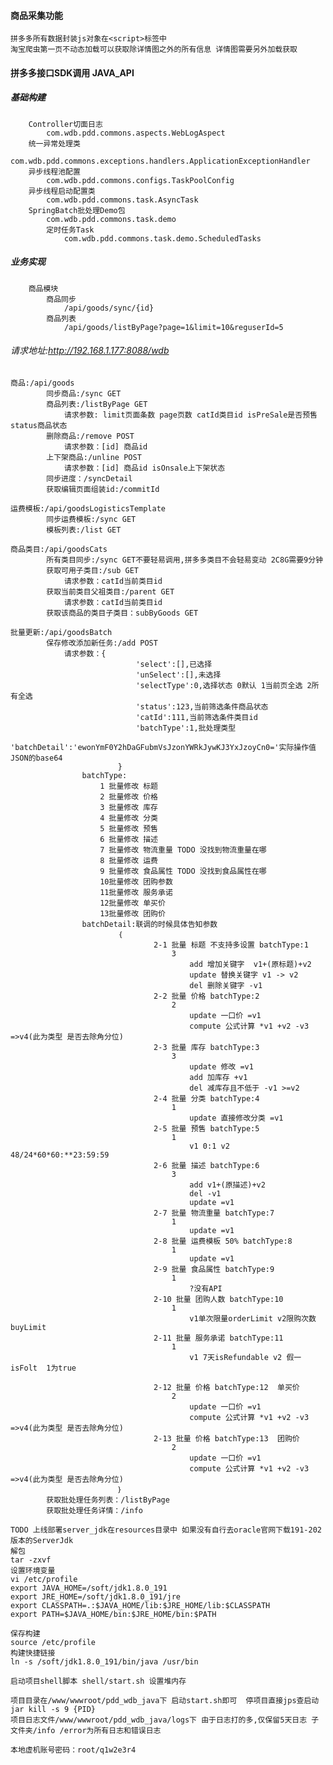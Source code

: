 #### 商品采集功能
```
拼多多所有数据封装js对象在<script>标签中
淘宝爬虫第一页不动态加载可以获取除详情图之外的所有信息 详情图需要另外加载获取
```
#### 拼多多接口SDK调用 JAVA_API
##### 基础构建
```
    Controller切面日志
        com.wdb.pdd.commons.aspects.WebLogAspect
    统一异常处理类
        com.wdb.pdd.commons.exceptions.handlers.ApplicationExceptionHandler
    异步线程池配置
        com.wdb.pdd.commons.configs.TaskPoolConfig
    异步线程启动配置类
        com.wdb.pdd.commons.task.AsyncTask
    SpringBatch批处理Demo包
        com.wdb.pdd.commons.task.demo
        定时任务Task
            com.wdb.pdd.commons.task.demo.ScheduledTasks
```
##### 业务实现
```
    商品模块
        商品同步
            /api/goods/sync/{id}
        商品列表
            /api/goods/listByPage?page=1&limit=10&reguserId=5
```

###### 请求地址:http://192.168.1.177:8088/wdb
```
商品:/api/goods 
		同步商品:/sync GET
		商品列表:/listByPage GET 
			请求参数: limit页面条数 page页数 catId类目id isPreSale是否预售 status商品状态
		删除商品:/remove POST 
			请求参数：[id] 商品id
		上下架商品:/unline POST 
			请求参数：[id] 商品id isOnsale上下架状态
        同步进度：/syncDetail
        获取编辑页面组装id:/commitId
```
```
运费模板:/api/goodsLogisticsTemplate
		同步运费模板:/sync GET
		模板列表:/list GET
```
```
商品类目:/api/goodsCats
	    所有类目同步:/sync GET不要轻易调用,拼多多类目不会轻易变动 2C8G需要9分钟
		获取可用子类目:/sub GET 
			请求参数：catId当前类目id
		获取当前类目父祖类目:/parent GET 
			请求参数：catId当前类目id
        获取该商品的类目子类目：subByGoods GET
```
```
批量更新:/api/goodsBatch
		保存修改添加新任务:/add POST 
			请求参数：{
							'select':[],已选择
							'unSelect':[],未选择
							'selectType':0,选择状态 0默认 1当前页全选 2所有全选
							'status':123,当前筛选条件商品状态
							'catId':111,当前筛选条件类目id
							'batchType':1,批处理类型
							'batchDetail':'ewonYmF0Y2hDaGFubmVsJzonYWRkJywKJ3YxJzoyCn0='实际操作值JSON的base64
						}
				batchType:
					1 批量修改 标题
					2 批量修改 价格
					3 批量修改 库存
					4 批量修改 分类
					5 批量修改 预售
					6 批量修改 描述
					7 批量修改 物流重量 TODO 没找到物流重量在哪
					8 批量修改 运费
					9 批量修改 食品属性 TODO 没找到食品属性在哪
					10批量修改 团购参数
					11批量修改 服务承诺
					12批量修改 单买价
					13批量修改 团购价
				batchDetail:联调的时候具体告知参数
                        ｛
                                2-1 批量 标题 不支持多设置 batchType:1
                                    3
                                        add 增加关键字  v1+(原标题)+v2
                                        update 替换关键字 v1 -> v2
                                        del 删除关键字 -v1
                                2-2 批量 价格 batchType:2
                                    2
                                        update 一口价 =v1
                                        compute 公式计算 *v1 +v2 -v3 =>v4(此为类型 是否去除角分位)
                                2-3 批量 库存 batchType:3
                                    3
                                        update 修改 =v1
                                        add 加库存 +v1
                                        del 减库存且不低于 -v1 >=v2
                                2-4 批量 分类 batchType:4
                                    1
                                        update 直接修改分类 =v1
                                2-5 批量 预售 batchType:5
                                    1
                                        v1 0:1 v2 48/24*60*60:**23:59:59
                                2-6 批量 描述 batchType:6
                                    3
                                        add v1+(原描述)+v2
                                        del -v1
                                        update =v1
                                2-7 批量 物流重量 batchType:7
                                    1
                                        update =v1
                                2-8 批量 运费模板 50% batchType:8
                                    1
                                        update =v1
                                2-9 批量 食品属性 batchType:9
                                    1
                                        ?没有API
                                2-10 批量 团购人数 batchType:10
                                    1
                                        v1单次限量orderLimit v2限购次数buyLimit
                                2-11 批量 服务承诺 batchType:11
                                    1
                                        v1 7天isRefundable v2 假一isFolt  1为true

                                2-12 批量 价格 batchType:12  单买价
                                    2
                                        update 一口价 =v1
                                        compute 公式计算 *v1 +v2 -v3 =>v4(此为类型 是否去除角分位)
                                2-13 批量 价格 batchType:13  团购价
                                    2
                                        update 一口价 =v1
                                        compute 公式计算 *v1 +v2 -v3 =>v4(此为类型 是否去除角分位)
                        ｝
        获取批处理任务列表：/listByPage
        获取批处理任务详情：/info
```	

    TODO 上线部署server_jdk在resources目录中 如果没有自行去oracle官网下载191-202版本的ServerJdk
    解包
    tar -zxvf
    设置环境变量
    vi /etc/profile
    export JAVA_HOME=/soft/jdk1.8.0_191
    export JRE_HOME=/soft/jdk1.8.0_191/jre
    export CLASSPATH=.:$JAVA_HOME/lib:$JRE_HOME/lib:$CLASSPATH
    export PATH=$JAVA_HOME/bin:$JRE_HOME/bin:$PATH
    
    保存构建
    source /etc/profile
    构建快捷链接
    ln -s /soft/jdk1.8.0_191/bin/java /usr/bin

    启动项目shell脚本 shell/start.sh 设置堆内存
    
    项目目录在/www/wwwroot/pdd_wdb_java下 启动start.sh即可  停项目直接jps查启动jar kill -s 9 {PID}
    项目日志文件/www/wwwroot/pdd_wdb_java/logs下 由于日志打的多,仅保留5天日志 子文件夹/info /error为所有日志和错误日志
    
    本地虚机账号密码：root/q1w2e3r4 
    
    
